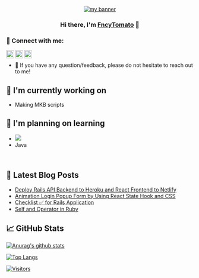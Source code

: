 
<p align="center">
  <a href="https://www.yushi.dev/" target="_blank" rel="noreferrer"><img src="https://user-images.githubusercontent.com/101303514/157578721-6d7d35ed-049b-4885-90fd-22f69570fea0.png" alt="my banner"></a>
</p>

<h3 align="center">
Hi there, I'm <a href="https://www.tomato/" target="_blank" rel="noreferrer">FncyTomato</a> 👋
</h3>

### 🤝 Connect with me:

<a href="https://www.linkedin.com/in//"><img align="left" src="https://raw.githubusercontent.com/yushi1007/yushi1007/main/images/linkedin.svg" alt="Yu Shi | LinkedIn" width="21px"/></a>
<a href="https://instagram.com/"><img align="left" src="https://raw.githubusercontent.com/yushi1007/yushi1007/main/images/instagram.svg" alt="Yu Shi | Instagram" width="21px"/></a>
<a href="https://.medium.com/"><img align="left" src="https://raw.githubusercontent.com/yushi1007/yushi1007/main/images/medium.svg" alt="Yu Shi | Medium" width="21px"/></a>
</br>
- 💬 If you have any question/feedback, please do not hesitate to reach out to me!

## 🔭 I'm currently working on

- Making MKB scripts

## 🌱 I'm planning on learning

- ![](https://img.shields.io/badge/Code-JavaScript-informational?style=flat&logo=JavaScript&color=F7DF1E)
- Java

</br>

## 📝 Latest Blog Posts

- [Deploy Rails API Backend to Heroku and React Frontend to Netlify](https://yushi95.medium.com/deploy-rails-api-backend-to-heroku-and-react-frontend-to-netlify-b515239d5022)
- [Animation Login Popup Form by Using React State Hook and CSS](https://medium.com/geekculture/animation-login-popup-form-by-using-react-state-hook-and-css-7ecf803f1fa9)
- [Checklist ✅ for Rails Application](https://yushi95.medium.com/checklist-for-rails-application-30868cb4f48b)
- [Self and Operator in Ruby](https://blog.usejournal.com/self-in-ruby-5e8a91fa4602)

## 📈 GitHub Stats 

[![Anurag's github stats](https://github-readme-stats.vercel.app/api?username=fncytomato)](https://github.com/fncytomato)

[![Top Langs](https://github-readme-stats.vercel.app/api/top-langs/?username=fncytomato&layout=compact)](https://github.com/fncytomato)

[![Visitors](https://visitor-badge.glitch.me/badge?page_id=fncytomato.fncytomato)](https://www.tomato/)
